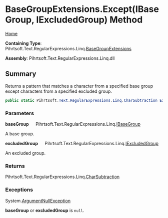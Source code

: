 # BaseGroupExtensions\.Except\(IBaseGroup, IExcludedGroup\) Method

[Home](../../../../../../README.md)

**Containing Type**: Pihrtsoft\.Text\.RegularExpressions\.Linq\.[BaseGroupExtensions](../README.md)

**Assembly**: Pihrtsoft\.Text\.RegularExpressions\.Linq\.dll

## Summary

Returns a pattern that matches a character from a specified base group except characters from a specified excluded group\.

```csharp
public static Pihrtsoft.Text.RegularExpressions.Linq.CharSubtraction Except(this Pihrtsoft.Text.RegularExpressions.Linq.IBaseGroup baseGroup, Pihrtsoft.Text.RegularExpressions.Linq.IExcludedGroup excludedGroup)
```

### Parameters

**baseGroup** &emsp; Pihrtsoft\.Text\.RegularExpressions\.Linq\.[IBaseGroup](../../IBaseGroup/README.md)

A base group\.

**excludedGroup** &emsp; Pihrtsoft\.Text\.RegularExpressions\.Linq\.[IExcludedGroup](../../IExcludedGroup/README.md)

An excluded group\.

### Returns

Pihrtsoft\.Text\.RegularExpressions\.Linq\.[CharSubtraction](../../CharSubtraction/README.md)

### Exceptions

System\.[ArgumentNullException](https://docs.microsoft.com/en-us/dotnet/api/system.argumentnullexception)

**baseGroup** or **excludedGroup** is `null`\.

